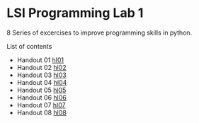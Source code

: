 # LSI Programming Lab 1

8 Series of excercises to improve programming skills in python.

List of contents
- Handout 01 [hl01]
- Handout 02 [hl02]
- Handout 03 [hl03]
- Handout 04 [hl04]
- Handout 05 [hl05]
- Handout 06 [hl06]
- Handout 07 [hl07]
- Handout 08 [hl08]

[hl01]: https://github.com/migueLib/lsi_programming_lab/blob/master/exercises_sheets/ex01.pdf
[hl02]: https://github.com/migueLib/lsi_programming_lab/blob/master/exercises_sheets/ex02.pdf
[hl03]: https://github.com/migueLib/lsi_programming_lab/blob/master/exercises_sheets/ex03.pdf
[hl04]: https://github.com/migueLib/lsi_programming_lab/blob/master/exercises_sheets/ex04.pdf
[hl05]: https://github.com/migueLib/lsi_programming_lab/blob/master/exercises_sheets/ex05.pdf
[hl06]: https://github.com/migueLib/lsi_programming_lab/blob/master/exercises_sheets/ex06.pdf
[hl07]: https://github.com/migueLib/lsi_programming_lab/blob/master/exercises_sheets/ex07.pdf
[hl08]: https://github.com/migueLib/lsi_programming_lab/blob/master/exercises_sheets/ex08.pdf